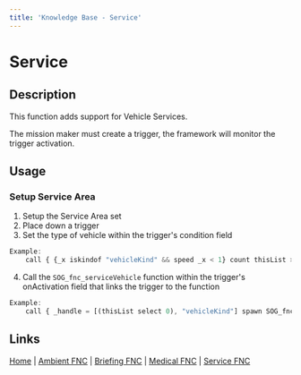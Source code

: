 ```yaml
---
title: 'Knowledge Base - Service'
---
```


# Service

## Description
This function adds support for Vehicle Services.

The mission maker must create a trigger, the framework will monitor the trigger activation.

## Usage
### Setup Service Area
1. Setup the Service Area set
2. Place down a trigger
3. Set the type of vehicle within the trigger's condition field

```js
Example:
	call { {_x iskindof "vehicleKind" && speed _x < 1} count thisList > 0; };
```

4. Call the `SOG_fnc_serviceVehicle` function within the trigger's onActivation field that links the trigger to the function

```js
Example:
	call { _handle = [(thisList select 0), "vehicleKind"] spawn SOG_fnc_serviceVehicle; };
```

## Links
[Home](/knowledgebase/functions) |
[Ambient FNC](/knowledgebase/functions/ambient) |
[Briefing FNC](/knowledgebase/functions/briefing) |
[Medical FNC](/knowledgebase/functions/medical) |
[Service FNC](/knowledgebase/functions/service)